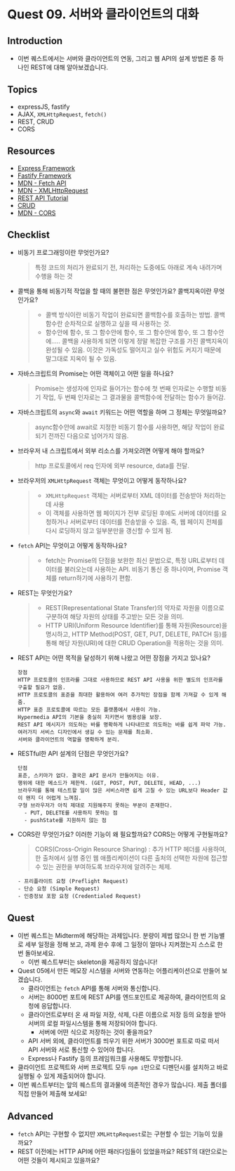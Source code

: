 # Quest 09. 서버와 클라이언트의 대화

## Introduction

- 이번 퀘스트에서는 서버와 클라이언트의 연동, 그리고 웹 API의 설계 방법론 중 하나인 REST에 대해 알아보겠습니다.

## Topics

- expressJS, fastify
- AJAX, `XMLHttpRequest`, `fetch()`
- REST, CRUD
- CORS

## Resources

- [Express Framework](http://expressjs.com/)
- [Fastify Framework](https://www.fastify.io/)
- [MDN - Fetch API](https://developer.mozilla.org/en-US/docs/Web/API/Fetch_API)
- [MDN - XMLHttpRequest](https://developer.mozilla.org/en-US/docs/Web/API/XMLHttpRequest)
- [REST API Tutorial](https://restfulapi.net/)
- [CRUD](https://en.wikipedia.org/wiki/Create,_read,_update_and_delete)
- [MDN - CORS](https://developer.mozilla.org/en-US/docs/Web/HTTP/CORS)

## Checklist

- 비동기 프로그래밍이란 무엇인가요?

  > 특정 코드의 처리가 완료되기 전, 처리하는 도중에도 아래로 계속 내려가며 수행을 하는 것

- 콜백을 통해 비동기적 작업을 할 때의 불편한 점은 무엇인가요? 콜백지옥이란 무엇인가요?

  > - 콜백 방식이란 비동기 작업이 완료되면 콜백함수를 호출하는 방법. 콜백함수란 순차적으로 실행하고 싶을 때 사용하는 것.
  > - 함수안에 함수, 또 그 함수안에 함수, 또 그 함수안에 함수, 또 그 함수안에..... 콜백을 사용하게 되면 이렇게 정말 복잡한 구조를 가진 콜백지옥이 완성될 수 있음. 이것은 가독성도 떨어지고 실수 위험도 커지기 때문에 말그대로 지옥이 될 수 있음.

- 자바스크립트의 Promise는 어떤 객체이고 어떤 일을 하나요?

  > Promise는 생성자에 인자로 들어가는 함수에 첫 번째 인자로는 수행할 비동기 작업, 두 번째 인자로는 그 결과물을 콜백함수에 전달하는 함수가 들어감.

- 자바스크립트의 `async`와 `await` 키워드는 어떤 역할을 하며 그 정체는 무엇일까요?

  > async함수안에 await로 지정한 비동기 함수를 사용하면, 해당 작업이 완료되기 전까진 다음으로 넘어가지 않음.

- 브라우저 내 스크립트에서 외부 리소스를 가져오려면 어떻게 해야 할까요?

  > http 프로토콜에서 req 인자에 외부 resource, data를 전달.

- 브라우저의 `XMLHttpRequest` 객체는 무엇이고 어떻게 동작하나요?

  > - `XMLHttpRequest` 객체는 서버로부터 XML 데이터를 전송받아 처리하는 데 사용
  > - 이 객체를 사용하면 웹 페이지가 전부 로딩된 후에도 서버에 데이터를 요청하거나 서버로부터 데이터를 전송받을 수 있음. 즉, 웹 페이지 전체를 다시 로딩하지 않고 일부분만을 갱신할 수 있게 됨.

- `fetch` API는 무엇이고 어떻게 동작하나요?

  > - fetch는 Promise의 단점을 보완한 최신 문법으로, 특정 URL로부터 데이터를 불러오는데 사용하는 API. 비동기 통신 중 하나이며, Promise 객체를 return하기에 사용하기 편함.

- REST는 무엇인가요?

  > - REST(Representational State Transfer)의 약자로 자원을 이름으로 구분하여 해당 자원의 상태를 주고받는 모든 것을 의미.
  > - HTTP URI(Uniform Resource Identifier)를 통해 자원(Resource)을 명시하고, HTTP Method(POST, GET, PUT, DELETE, PATCH 등)를 통해 해당 자원(URI)에 대한 CRUD Operation을 적용하는 것을 의미.

- REST API는 어떤 목적을 달성하기 위해 나왔고 어떤 장점을 가지고 있나요?

      장점
      HTTP 프로토콜의 인프라를 그대로 사용하므로 REST API 사용을 위한 별도의 인프라를 구출할 필요가 없음.
      HTTP 프로토콜의 표준을 최대한 활용하여 여러 추가적인 장점을 함께 가져갈 수 있게 해줌.
      HTTP 표준 프로토콜에 따르는 모든 플랫폼에서 사용이 가능.
      Hypermedia API의 기본을 충실히 지키면서 범용성을 보장.
      REST API 메시지가 의도하는 바를 명확하게 나타내므로 의도하는 바를 쉽게 파악 가능.
      여러가지 서비스 디자인에서 생길 수 있는 문제를 최소화.
      서버와 클라이언트의 역할을 명확하게 분리.

- RESTful한 API 설계의 단점은 무엇인가요?

      단점
      표준, 스키마가 없다. 결국은 API 문서가 만들어지는 이유.
      행위에 대한 메소드가 제한적. (GET, POST, PUT, DELETE, HEAD, ...)
      브라우저를 통해 테스트할 일이 많은 서비스라면 쉽게 고칠 수 있는 URL보다 Header 값이 왠지 더 어렵게 느껴짐.
      구형 브라우저가 아직 제대로 지원해주지 못하는 부분이 존재한다.
        - PUT, DELETE를 사용하지 못하는 점
        - pushState를 지원하지 않는 점

- CORS란 무엇인가요? 이러한 기능이 왜 필요할까요? CORS는 어떻게 구현될까요?

  > CORS(Cross-Origin Resource Sharing) : 추가 HTTP 헤더를 사용하여, 한 출처에서 실행 중인 웹 애플리케이션이 다른 출처의 선택한 자원에 접근할 수 있는 권한을 부여하도록 브라우저에 알려주는 체제.

      - 프리플라이트 요청 (Preflight Request)
      - 단순 요청 (Simple Request)
      - 인증정보 포함 요청 (Credentialed Request)

## Quest

- 이번 퀘스트는 Midterm에 해당하는 과제입니다. 분량이 제법 많으니 한 번 기능별로 세부 일정을 정해 보고, 과제 완수 후에 그 일정이 얼마나 지켜졌는지 스스로 한 번 돌아보세요.
  - 이번 퀘스트부터는 skeleton을 제공하지 않습니다!
- Quest 05에서 만든 메모장 시스템을 서버와 연동하는 어플리케이션으로 만들어 보겠습니다.
  - 클라이언트는 `fetch` API를 통해 서버와 통신합니다.
  - 서버는 8000번 포트에 REST API를 엔드포인트로 제공하여, 클라이언트의 요청에 응답합니다.
  - 클라이언트로부터 온 새 파일 저장, 삭제, 다른 이름으로 저장 등의 요청을 받아 서버의 로컬 파일시스템을 통해 저장되어야 합니다.
    - 서버에 어떤 식으로 저장하는 것이 좋을까요?
  - API 서버 외에, 클라이언트를 띄우기 위한 서버가 3000번 포트로 따로 떠서 API 서버와 서로 통신할 수 있어야 합니다.
  - Express나 Fastify 등의 프레임워크를 사용해도 무방합니다.
- 클라이언트 프로젝트와 서버 프로젝트 모두 `npm i`만으로 디펜던시를 설치하고 바로 실행될 수 있게 제출되어야 합니다.
- 이번 퀘스트부터는 앞의 퀘스트의 결과물에 의존적인 경우가 많습니다. 제출 폴더를 직접 만들어 제출해 보세요!

## Advanced

- `fetch` API는 구현할 수 없지만 `XMLHttpRequest`로는 구현할 수 있는 기능이 있을까요?
- REST 이전에는 HTTP API에 어떤 패러다임들이 있었을까요? REST의 대안으로는 어떤 것들이 제시되고 있을까요?
